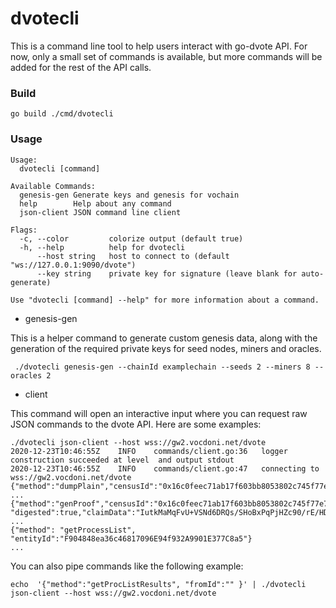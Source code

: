 # dvotecli

This is a command line tool to help users interact with go-dvote API.
For now, only a small set of commands is available, but more commands will be added for the rest of the API calls.

### Build

```
go build ./cmd/dvotecli

```

### Usage

```
Usage:
  dvotecli [command]

Available Commands:
  genesis-gen Generate keys and genesis for vochain
  help        Help about any command
  json-client JSON command line client

Flags:
  -c, --color         colorize output (default true)
  -h, --help          help for dvotecli
      --host string   host to connect to (default "ws://127.0.0.1:9090/dvote")
      --key string    private key for signature (leave blank for auto-generate)

Use "dvotecli [command] --help" for more information about a command.
```

- genesis-gen

This is a helper command to generate custom genesis data, along with the generation of the required private keys for seed nodes, miners and oracles.

```
 ./dvotecli genesis-gen --chainId examplechain --seeds 2 --miners 8 --oracles 2
```

- client

This command will open an interactive input where you can request raw JSON commands to the dvote API. Here are some examples:

```
./dvotecli json-client --host wss://gw2.vocdoni.net/dvote
2020-12-23T10:46:55Z    INFO    commands/client.go:36   logger construction succeeded at level  and output stdout
2020-12-23T10:46:55Z    INFO    commands/client.go:47   connecting to wss://gw2.vocdoni.net/dvote
{"method":"dumpPlain","censusId":"0x16c0feec71ab17f603bb8053802c745f77e75e65cd65e3b1bc92e8c6443be820"}
...
{"method":"genProof","censusId":"0x16c0feec71ab17f603bb8053802c745f77e75e65cd65e3b1bc92e8c6443be820", "digested":true,"claimData":"IutkMaMqFvU+VSNd6DRQs/SHoBxPqPjHZc90/rE/HDw="}
...
{"method": "getProcessList", "entityId":"F904848ea36c46817096E94f932A9901E377C8a5"}
...
```

You can also pipe commands like the following example:

```
echo  '{"method":"getProcListResults", "fromId":"" }' | ./dvotecli json-client --host wss://gw2.vocdoni.net/dvote
```
